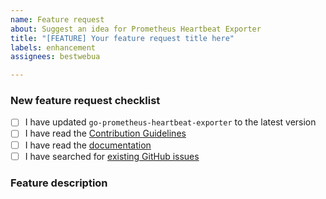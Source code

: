 ```yaml
---
name: Feature request
about: Suggest an idea for Prometheus Heartbeat Exporter
title: "[FEATURE] Your feature request title here"
labels: enhancement
assignees: bestwebua

---
```


<!-- Thanks for helping to make Prometheus Heartbeat Exporter better! Before submit your new feature request, please make sure to check the following boxes by putting an x in the [ ] (don't: [x ], [ x], do: [x]) -->

### New feature request checklist

- [ ] I have updated `go-prometheus-heartbeat-exporter` to the latest version
- [ ] I have read the [Contribution Guidelines](https://github.com/bestwebua/go-prometheus-heartbeat-exporter/blob/master/CONTRIBUTING.md)
- [ ] I have read the [documentation](https://github.com/bestwebua/go-prometheus-heartbeat-exporter/blob/master/README.md)
- [ ] I have searched for [existing GitHub issues](https://github.com/bestwebua/go-prometheus-heartbeat-exporter/issues)

<!-- Please use next pattern for your feature request title: [FEATURE] Your feature request title here -->

### Feature description

<!-- Is your feature request related to a problem? Please describe. A clear and concise description of what the problem is. Ex. I'm always frustrated when [...]

Describe the solution you'd like. A clear and concise description of what you want to happen.

Describe alternatives you've considered. A clear and concise description of any alternative solutions or features you've considered. -->
